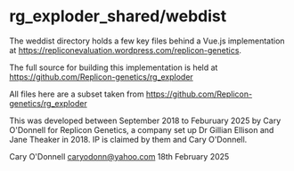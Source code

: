 # rg_exploder_shared/webdist
 
The weddist directory holds a few key files behind a Vue.js implementation at https://repliconevaluation.wordpress.com/replicon-genetics.

The full source for building this implementation is held at https://github.com/Replicon-genetics/rg_exploder

All files here are a subset taken from https://github.com/Replicon-genetics/rg_exploder

This was developed between September 2018 to Feburuary 2025 by Cary O'Donnell for Replicon Genetics, a company set up Dr Gillian Ellison and Jane Theaker in 2018. IP is claimed by them and Cary O'Donnell. 


Cary O'Donnell caryodonn@yahoo.com 18th February 2025 
